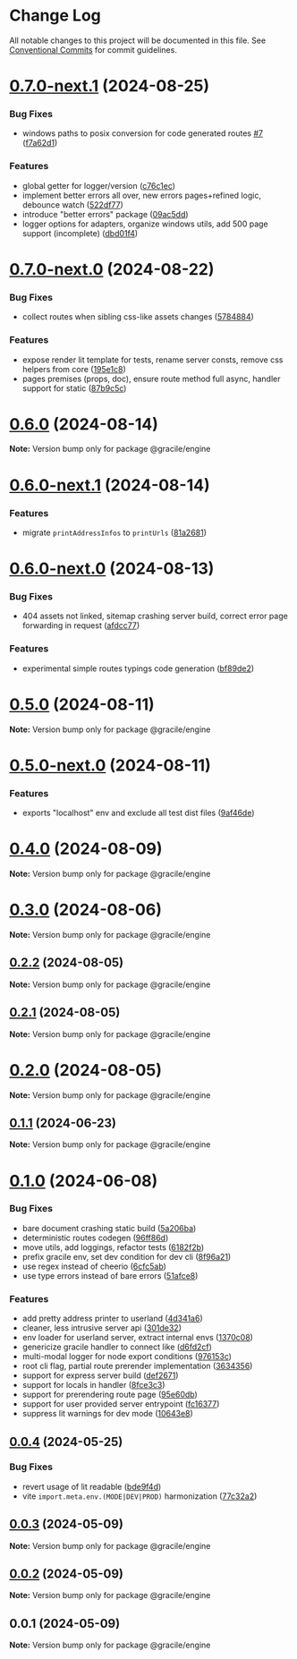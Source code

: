 # Change Log

All notable changes to this project will be documented in this file.
See [Conventional Commits](https://conventionalcommits.org) for commit guidelines.

# [0.7.0-next.1](https://github.com/gracile-web/gracile/compare/@gracile/engine@0.7.0-next.0...@gracile/engine@0.7.0-next.1) (2024-08-25)

### Bug Fixes

* windows paths to posix conversion for code generated routes [#7](https://github.com/gracile-web/gracile/issues/7) ([f7a62d1](https://github.com/gracile-web/gracile/commit/f7a62d1f965ece24b33a3476dfd8df28aa82b7b1))

### Features

* global getter for logger/version ([c76c1ec](https://github.com/gracile-web/gracile/commit/c76c1ec1e5b6104ef5c40695768e84af5167baf9))
* implement better errors all over, new errors pages+refined logic, debounce watch ([522df77](https://github.com/gracile-web/gracile/commit/522df77a035ea756f3fc2e97fe2139580b76ba1c))
* introduce "better errors" package ([09ac5dd](https://github.com/gracile-web/gracile/commit/09ac5dd2d011a84716b2a53a4df996360cad6dee))
* logger options for adapters, organize windows utils, add 500 page support (incomplete) ([dbd01f4](https://github.com/gracile-web/gracile/commit/dbd01f4512fee435de0e28ecdd7bc3e8eb2628c4))

# [0.7.0-next.0](https://github.com/gracile-web/gracile/compare/@gracile/engine@0.6.0...@gracile/engine@0.7.0-next.0) (2024-08-22)

### Bug Fixes

* collect routes when sibling css-like assets changes ([5784884](https://github.com/gracile-web/gracile/commit/57848841b5992168ae481e4e6e3e7cf244e1a6f5))

### Features

* expose render lit template for tests, rename server consts, remove css helpers from core ([195e1c8](https://github.com/gracile-web/gracile/commit/195e1c86f05b182706e2970b6ade021668ec1d17))
* pages premises (props, doc), ensure route method full async, handler support for static ([87b9c5c](https://github.com/gracile-web/gracile/commit/87b9c5c962cdc075b4bf849fa26e3031ee22d1ac))

# [0.6.0](https://github.com/gracile-web/gracile/compare/@gracile/engine@0.6.0-next.1...@gracile/engine@0.6.0) (2024-08-14)

**Note:** Version bump only for package @gracile/engine

# [0.6.0-next.1](https://github.com/gracile-web/gracile/compare/@gracile/engine@0.6.0-next.0...@gracile/engine@0.6.0-next.1) (2024-08-14)

### Features

* migrate `printAddressInfos` to `printUrls` ([81a2681](https://github.com/gracile-web/gracile/commit/81a26811fcc0c87b034788fa43ebb21e81987547))

# [0.6.0-next.0](https://github.com/gracile-web/gracile/compare/@gracile/engine@0.5.0...@gracile/engine@0.6.0-next.0) (2024-08-13)

### Bug Fixes

* 404 assets not linked, sitemap crashing server build, correct error page forwarding in request ([afdcc77](https://github.com/gracile-web/gracile/commit/afdcc770ebc274fff484c93e19b405b7d9ffe8a5))

### Features

* experimental simple routes typings code generation ([bf89de2](https://github.com/gracile-web/gracile/commit/bf89de21ded08c0a6226f7ae5be73b99d77b2564))

# [0.5.0](https://github.com/gracile-web/gracile/compare/@gracile/engine@0.5.0-next.0...@gracile/engine@0.5.0) (2024-08-11)

**Note:** Version bump only for package @gracile/engine

# [0.5.0-next.0](https://github.com/gracile-web/gracile/compare/@gracile/engine@0.4.0...@gracile/engine@0.5.0-next.0) (2024-08-11)

### Features

* exports "localhost" env and exclude all test dist files ([9af46de](https://github.com/gracile-web/gracile/commit/9af46de74c613d5a21f4b816f1b0b250b37aaee0))

# [0.4.0](https://github.com/gracile-web/gracile/compare/@gracile/engine@0.4.0-next.0...@gracile/engine@0.4.0) (2024-08-09)

**Note:** Version bump only for package @gracile/engine

# [0.3.0](https://github.com/gracile-web/gracile/compare/@gracile/engine@0.3.0-next.0...@gracile/engine@0.3.0) (2024-08-06)

**Note:** Version bump only for package @gracile/engine

## [0.2.2](https://github.com/gracile-web/gracile/compare/@gracile/engine@0.2.2-next.0...@gracile/engine@0.2.2) (2024-08-05)

**Note:** Version bump only for package @gracile/engine

## [0.2.1](https://github.com/gracile-web/gracile/compare/@gracile/engine@0.2.0-next.5...@gracile/engine@0.2.1) (2024-08-05)

**Note:** Version bump only for package @gracile/engine

# [0.2.0](https://github.com/gracile-web/gracile/compare/@gracile/engine@0.2.0-next.5...@gracile/engine@0.2.0) (2024-08-05)

**Note:** Version bump only for package @gracile/engine

## [0.1.1](https://github.com/gracile-web/gracile/compare/@gracile/engine@0.1.0...@gracile/engine@0.1.1) (2024-06-23)

**Note:** Version bump only for package @gracile/engine

# [0.1.0](https://github.com/gracile-web/gracile/compare/@gracile/engine@0.0.4...@gracile/engine@0.1.0) (2024-06-08)

### Bug Fixes

* bare document crashing static build ([5a206ba](https://github.com/gracile-web/gracile/commit/5a206badd977878d21bb0ff7fe1de307b00496b1))
* deterministic routes codegen ([96ff86d](https://github.com/gracile-web/gracile/commit/96ff86d11cb8b5e64ec548f6585fd8ca2e45edbb))
* move utils, add loggings, refactor tests ([6182f2b](https://github.com/gracile-web/gracile/commit/6182f2bd9694d059ec6d8cd1a57cbc379136d922))
* prefix gracile env, set dev condition for dev cli ([8f96a21](https://github.com/gracile-web/gracile/commit/8f96a2175c6d554a9e21126bdb023248a40c5647))
* use regex instead of cheerio ([6cfc5ab](https://github.com/gracile-web/gracile/commit/6cfc5ab92ec8201ac7cba79a2aed149d1e7f121c))
* use type errors instead of bare errors ([51afce8](https://github.com/gracile-web/gracile/commit/51afce83f241aabed751097a2ff06f31fd5c2d27))

### Features

* add pretty address printer to userland ([4d341a6](https://github.com/gracile-web/gracile/commit/4d341a6225c3c38af713054d82604f08769f2cb5))
* cleaner, less intrusive server api ([301de32](https://github.com/gracile-web/gracile/commit/301de329f0ae91efee471a2db94cfe4baa5fc57a))
* env loader for userland server, extract internal envs ([1370c08](https://github.com/gracile-web/gracile/commit/1370c08c0cabd9416f741f7eb93fc15f4906432e))
* genericize gracile handler to connect like ([d6fd2cf](https://github.com/gracile-web/gracile/commit/d6fd2cfbd9d2e22aa99e9b4cc8763ed099e1643e))
* multi-modal logger for node export conditions ([976153c](https://github.com/gracile-web/gracile/commit/976153cbc44031fa8d67c963d6b38d5e96fec7ee))
* root cli flag, partial route prerender implementation ([3634356](https://github.com/gracile-web/gracile/commit/363435651773d0a98e26e1cb2f08e39163337173))
* support for express server build ([def2671](https://github.com/gracile-web/gracile/commit/def26710abf49f4b74fee61dc9ac9302be62f35d))
* support for locals in handler ([8fce3c3](https://github.com/gracile-web/gracile/commit/8fce3c35b4d23bc0a07d1af4e43673f8cf85a44f))
* support for prerendering route page ([95e60db](https://github.com/gracile-web/gracile/commit/95e60db8cc47dbfc9cf0806f9a4b11977fae469f))
* support for user provided server entrypoint ([fc16377](https://github.com/gracile-web/gracile/commit/fc16377f34b30548c1abd055da5552445790ecbb))
* suppress lit warnings for dev mode ([10643e8](https://github.com/gracile-web/gracile/commit/10643e81aca63b8f4bcde8d8c18c421a1f45f502))

## [0.0.4](https://github.com/gracile-web/gracile/compare/@gracile/engine@0.0.3...@gracile/engine@0.0.4) (2024-05-25)

### Bug Fixes

* revert usage of lit readable ([bde9f4d](https://github.com/gracile-web/gracile/commit/bde9f4dd375fb7ca146cf0f111a6898008ed16fd))
* vite `import.meta.env.(MODE|DEV|PROD)` harmonization ([77c32a2](https://github.com/gracile-web/gracile/commit/77c32a2a60b2e620937c180e87973f6d59a99d84))

## [0.0.3](https://github.com/gracile-web/gracile/compare/@gracile/engine@0.0.2...@gracile/engine@0.0.3) (2024-05-09)

**Note:** Version bump only for package @gracile/engine

## [0.0.2](https://github.com/gracile-web/gracile/compare/@gracile/engine@0.0.1...@gracile/engine@0.0.2) (2024-05-09)

**Note:** Version bump only for package @gracile/engine

## 0.0.1 (2024-05-09)

**Note:** Version bump only for package @gracile/engine
